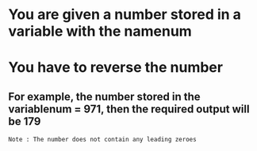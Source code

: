 # You are given a number stored in a variable with the namenum

# You have to reverse the number

 ## For example, the number stored in the variablenum = 971, then the required output will be 179
 
 ```
 Note : The number does not contain any leading zeroes
 ```
